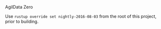 AgilData Zero

Use `rustup override set nightly-2016-08-03` from the root of this project, prior to building.
